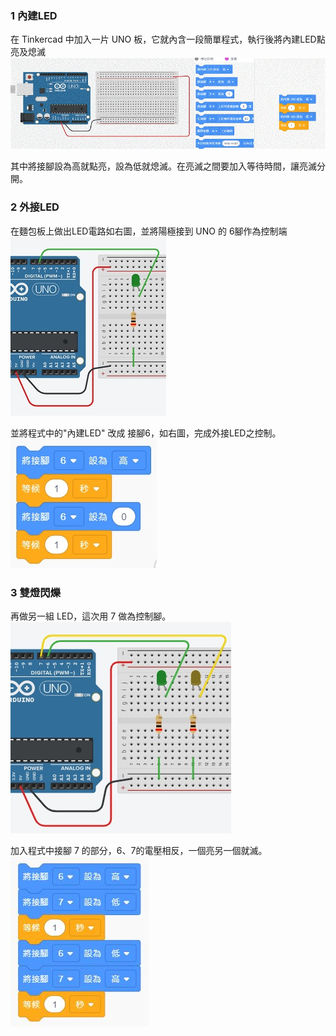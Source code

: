 ### 1 內建LED
在 Tinkercad 中加入一片 UNO 板，它就內含一段簡單程式，執行後將內建LED點亮及熄滅
![1.jpg](1.jpg)

其中將接腳設為高就點亮，設為低就熄滅。在亮滅之間要加入等待時間，讓亮滅分開。

### 2 外接LED
在麵包板上做出LED電路如右圖，並將陽極接到 UNO 的 6腳作為控制端
![2.jpg](2.jpg)

並將程式中的"內建LED" 改成 接腳6，如右圖，完成外接LED之控制。
![3.jpg](3.jpg)

### 3 雙燈閃爍
再做另一組 LED，這次用 7 做為控制腳。
![4.jpg](4.jpg)

加入程式中接腳 7 的部分，6、7的電壓相反，一個亮另一個就滅。
![5.jpg](5.jpg)
